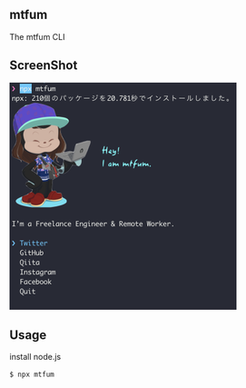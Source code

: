 ## mtfum
The mtfum CLI

## ScreenShot

<img src="ScreenShot.png" width="400">

## Usage

install node.js
```
$ npx mtfum
```

